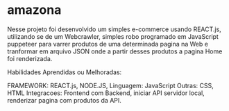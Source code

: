 # amazona

Nesse projeto foi desenvolvido um simples e-commerce usando REACT.js, utilizando se de um Webcrawler, simples robo programado em JavaScript puppeteer para varrer produtos 
de uma determinada pagina na Web e tranformar em arquivo JSON onde a partir desses produtos a pagina Home foi renderizada.

Habilidades Aprendidas ou Melhoradas:

FRAMEWORK: REACT.js, NODE.JS,
Linguagem: JavaScript
Outras: CSS, HTML 
Integracoes: Frontend com Backend, iniciar API servidor local, renderizar pagina com produtos da API.

